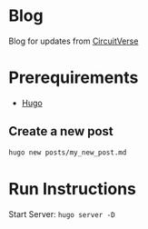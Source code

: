 # Blog
Blog for updates from [CircuitVerse](https://circuitverse.org/)


# Prerequirements

- [Hugo](https://gohugo.io/)

## Create a new post

```bash
hugo new posts/my_new_post.md
```

# Run Instructions
Start Server: `hugo server -D` 
